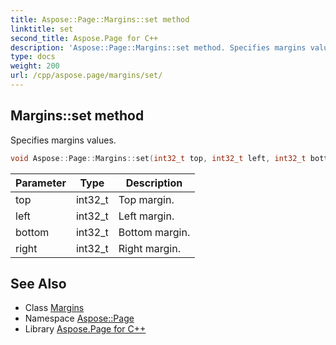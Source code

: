 ```yaml
---
title: Aspose::Page::Margins::set method
linktitle: set
second_title: Aspose.Page for C++
description: 'Aspose::Page::Margins::set method. Specifies margins values in C++.'
type: docs
weight: 200
url: /cpp/aspose.page/margins/set/
---
```

## Margins::set method


Specifies margins values.

```cpp
void Aspose::Page::Margins::set(int32_t top, int32_t left, int32_t bottom, int32_t right)
```


| Parameter | Type | Description |
| --- | --- | --- |
| top | int32_t | Top margin. |
| left | int32_t | Left margin. |
| bottom | int32_t | Bottom margin. |
| right | int32_t | Right margin. |

## See Also

* Class [Margins](../)
* Namespace [Aspose::Page](../../)
* Library [Aspose.Page for C++](../../../)
